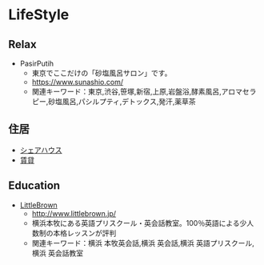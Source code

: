 # LifeStyle

## Relax

* PasirPutih
  * 東京でここだけの「砂塩風呂サロン」です。
  * https://www.sunashio.com/
  * 関連キーワード：東京,渋谷,笹塚,新宿,上原,岩盤浴,酵素風呂,アロマセラピー,砂塩風呂,パシルプティ,デトックス,発汗,薬草茶


## 住居

* [シェアハウス](Sharehouse.md)
* [賃貸](rentalhouse.md)

## Education

* [LittleBrown](http://www.littlebrown.jp)
  * http://www.littlebrown.jp/
  * 横浜本牧にある英語プリスクール・英会話教室。100％英語による少人数制の本格レッスンが評判
  * 関連キーワード：横浜 本牧英会話,横浜 英会話,横浜 英語プリスクール,横浜 英会話教室

